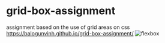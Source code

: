 # grid-box-assignment
assignment based on the use of grid areas on css
https://balogunvinh.github.io/grid-box-assignment/
![flexbox](https://user-images.githubusercontent.com/105133779/175129391-e9192a0f-781b-47cd-8573-89fb2ddd3689.png)
